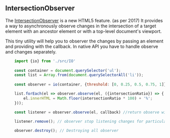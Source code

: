 ## IntersectionObserver

The [IntersectionObserver](https://developer.mozilla.org/en-US/docs/Web/API/IntersectionObserver) is a new HTML5 feature. (as per 2017) It provides a way to asynchronously observe changes in the intersection of a target element with an ancestor element or with a top-level document's viewport.

This tiny utility will help you to observer the changes by passing an element and providing with the callback. In native API you have to handle observe and changes separately.


```javascript
    import {io} from './src/IO'
    
    const container = document.querySelector('ul');
    const list = Array.from(document.querySelectorAll('li'));
        
    const observer = io(container, {threshold: [0, 0.25, 0.5, 0.75, 1]});

    list.forEach(el => observer.observe(el, ({intersectionRatio}) => {
        el.innerHTML = Math.floor(intersectionRatio * 100) + '%';
    }));

```

```javascript
    const listener = observer.observe(el, callback) //return observe with remove and destroy methods

    listener.remove(); // observer stop listening changes for particular element
    
    observer.destroy(); // Destroying all observer

```

